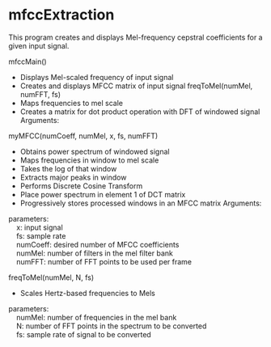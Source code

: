# mfccExtraction
This program creates and displays Mel-frequency cepstral coefficients for a given input signal. </br>

mfccMain()
  - Displays Mel-scaled frequency of input signal
  - Creates and displays MFCC matrix of input signal freqToMel(numMel, numFFT, fs)
  - Maps frequencies to mel scale
  - Creates a matrix for dot product operation with DFT of windowed signal Arguments:
    
myMFCC(numCoeff, numMel, x, fs, numFFT)
  - Obtains power spectrum of windowed signal
  - Maps frequencies in window to mel scale
  - Takes the log of that window
  - Extracts major peaks in window
  - Performs Discrete Cosine Transform
  - Place power spectrum in element 1 of DCT matrix
  - Progressively stores processed windows in an MFCC matrix Arguments:
  
  parameters: </br>
    &nbsp;&nbsp;&nbsp; x: input signal </br>
    &nbsp;&nbsp;&nbsp; fs: sample rate </br>
    &nbsp;&nbsp;&nbsp; numCoeff: desired number of MFCC coefficients </br>
    &nbsp;&nbsp;&nbsp; numMel: number of filters in the mel filter bank </br>
    &nbsp;&nbsp;&nbsp; numFFT: number of FFT points to be used per frame </br>

freqToMel(numMel, N, fs)
  - Scales Hertz-based frequencies to Mels
  
  parameters:</br>
    &nbsp;&nbsp;&nbsp; numMel: number of frequencies in the mel bank </br>
    &nbsp;&nbsp;&nbsp; N: number of FFT points in the spectrum to be converted </br>
    &nbsp;&nbsp;&nbsp; fs: sample rate of signal to be converted </br>
